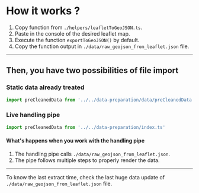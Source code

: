 # How it works ?

1. Copy function from `./helpers/leafletToGeoJSON.ts`.
2. Paste in the console of the desired leaflet map.
3. Execute the function `exportToGeoJSON()` by default.
4. Copy the function output in `./data/raw_geojson_from_leaflet.json` file.

---

## Then, you have two possibilities of file import

### Static data already treated
````ts
import preCleanedData from '../../data-preparation/data/preCleanedData.ts'
````

### Live handling pipe
````ts
import preCleanedData from '../../data-preparation/index.ts'
````

#### What's happens when you work with the handling pipe
1. The handling pipe calls `./data/raw_geojson_from_leaflet.json`.
2. The pipe follows multiple steps to properly render the data.

---

To know the last extract time, check the last huge data update of `./data/raw_geojson_from_leaflet.json` file.
